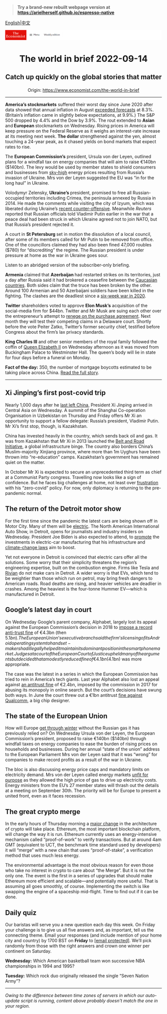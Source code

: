 > **Try a brand-new rebuilt webpage version at https://arielherself.github.io/espresso-native**

[English](https://github.com/arielherself/espresso/blob/main/README.md)|[中文](https://github-com.translate.goog/arielherself/espresso/blob/main/README.md?_x_tr_sl=en&_x_tr_tl=zh-CN&_x_tr_hl=zh-CN&_x_tr_pto=wapp)



![The Economist](menubar.png)

# <p align="center">The world in brief 2022-09-14</p>

## <p align="center">Catch up quickly on the global stories that matter</p>

<p align="center">Origin: <a href="https://www.economist.com/the-world-in-brief">https://www.economist.com/the-world-in-brief</a><hr>

<strong>America’s stockmarkets</strong> suffered their worst day since June 2020 after data showed that annual inflation in August [exceeded forecasts](https://www.economist.com/finance-and-economics/2022/09/13/america-still-has-an-inflation-problem) at 8.3%. (Britain’s inflation came in slightly below expectations, at 9.9%.) The S&amp;P 500 dropped by 4.4% and the Dow by 3.9%. The rout extended to <strong>Asian </strong>and<strong> European </strong>stockmarkets on Wednesday. Rising prices in America will keep pressure on the Federal Reserve as it weighs an interest-rate increase at its meeting next week. <strong>The dollar </strong>strengthened against the yen, almost touching a 24-year peak, as it chased yields on bond markets that expect rates to rise.

The <strong>European Commission’s</strong> president, Ursula von der Leyen, outlined plans for a windfall tax on energy companies that will aim to raise €140bn ($140bn). The levy would be used by member states to shield consumers and businesses from [sky-high](https://www.economist.com/europe/2022/09/05/europe-scrambles-to-protect-citizens-from-sky-high-energy-prices) energy prices resulting from Russia’s invasion of Ukraine. Mrs von der Leyen suggested the EU was “in for the long haul” in Ukraine.

Volodymyr Zelensky, <strong>Ukraine’s </strong>president, promised to free all Russian-occupied territories including Crimea, the peninsula annexed by Russia in 2014. He made the comments while visiting the city of Izyum, which was liberated during Ukraine’s [recent counter-offensive](https://www.economist.com/europe/2022/09/11/is-russia-on-the-run). Meanwhile <em>Reuters </em>reported that Russian officials told Vladimir Putin earlier in the war that a peace deal had been struck in which Ukraine agreed not to join NATO, but that Russia’s president rejected it.

A court in <strong>St Petersburg </strong>set in motion the dissolution of a local council, after some of its members called for Mr Putin to be removed from office. One of the councillors claimed they had also been fined 47,000 roubles ($780) for “discrediting” the regime. The Russian president is under pressure at home as the war in Ukraine goes sour.

Listen to an abridged version of the subscriber-only briefing.

<strong>Armenia </strong>claimed that <strong>Azerbaijan </strong>had restarted strikes on its territories, just a day after Russia said it had brokered a ceasefire between the [Caucasian countries](https://www.economist.com/the-economist-explains/2022/09/13/why-azerbaijan-and-armenia-are-fighting-again). Both sides claim that the truce has been broken by the other. Around 100 Armenian and 50 Azerbaijani soldiers have been killed in the fighting. The clashes are the deadliest since a [six-week war in 2020](https://www.economist.com/europe/2020/11/12/a-peace-deal-ends-a-bloody-war-over-nagorno-karabakh).

<strong>Twitter</strong> shareholders voted to approve <strong>Elon Musk’s</strong> acquisition of the social-media firm for $44bn. Twitter and Mr Musk are suing each other over the entrepreneur’s attempt to [renege on the purchase agreement](https://www.economist.com/business/2022/07/11/with-or-without-elon-musk-twitter-is-overdue-a-shake-up). Next month they will test their competing claims in a Delaware court. Shortly before the vote Peiter Zatko, Twitter’s former security chief, testified before Congress about the firm’s lax privacy standards.

<strong>King Charles III</strong> and other senior members of the royal family followed the coffin of [Queen Elizabeth II](https://www.economist.com/obituary/2022/09/08/elizabeth-ii-never-laid-down-the-heavy-weight-of-the-crown) on Wednesday afternoon as it was moved from Buckingham Palace to Westminster Hall. The queen’s body will lie in state for four days before a funeral on Monday.

<strong>Fact of the day:</strong> 350, the number of mortgage boycotts estimated to be taking place across China. [Read the full story](https://www.economist.com/finance-and-economics/2022/09/12/chinas-ponzi-like-property-market-is-eroding-faith-in-the-state).

----------

## Xi Jinping’s first post-covid trip

Nearly 1,000 days after he [last left China](https://www.economist.com/china/2022/09/08/xi-jinping-will-at-last-venture-abroad-again), President Xi Jinping arrived in Central Asia on Wednesday. A summit of the Shanghai Co-operation Organisation in Uzbekistan on Thursday and Friday offers Mr Xi an opportunity to support a fellow delegate: Russia’s president, Vladimir Putin. Mr Xi’s first stop, though, is Kazakhstan.

China has invested heavily in the country, which sends back oil and gas. It was from Kazakhstan that Mr Xi in 2013 launched the [Belt and Road Initiative](https://www.economist.com/the-economist-explains/2017/05/14/what-is-chinas-belt-and-road-initiative), a global infrastructure binge. The country also borders China’s Muslim-majority Xinjiang province, where more than 1m Uyghurs have been thrown into “re-education” camps. Kazakhstan’s government has remained quiet on the matter.

In October Mr Xi is expected to secure an unprecedented third term as chief at a Communist Party congress. Travelling now looks like a sign of confidence. But he faces big challenges at home, not least over [frustration](https://www.economist.com/china/2022/09/08/public-patience-with-zero-covid-is-wearing-thin-in-china) with his “zero-covid” policy. For now, only diplomacy is returning to the pre-pandemic normal.

## The return of the Detroit motor show

For the first time since the pandemic the latest cars are being shown off in Motor City. Many of them will be [electric](https://www.economist.com/graphic-detail/2022/06/02/the-electric-vehicle-revolution-is-not-happening-fast-enough). The North American International Auto Show, in Detroit, opens for journalists and industry insiders on Wednesday. President Joe Biden is also expected to attend, to [promote](https://www.economist.com/united-states/2022/09/13/joe-bidens-industrial-policy-is-big-bold-and-fraught-with-difficulty) the investments in electric-car manufacturing that his infrastructure and [climate-change laws](https://www.economist.com/leaders/2022/08/08/americas-climate-plus-spending-bill-is-flawed-but-essential) aim to boost.  
  
 Yet not everyone in Detroit is convinced that electric cars offer all the solutions. Some worry that their simplicity threatens the region’s engineering expertise, built on the combustion engine. Firms like Tesla and [Rivian](https://www.economist.com/graphic-detail/2021/11/10/rivians-giant-listing-comes-amid-huge-losses) do not make cars in Detroit. A wider worry is that EVs, which tend to be weightier than those which run on petrol, may bring fresh dangers to American roads. Road deaths are rising, and heavier vehicles are deadlier in crashes. Among the heaviest is the four-tonne Hummer EV—which is manufactured in Detroit.

## Google’s latest day in court

On Wednesday Google’s parent company, Alphabet, largely lost its appeal against the European Commission’s decision in 2018 to [impose a record anti-trust fine](https://www.economist.com/business/2018/07/21/google-is-fined-eu43bn-in-the-biggest-ever-antitrust-penalty) of €4.3bn (then $5.1bn). The European Union’s executive branch said the firm’s licensing of its Android operating system to handset-makers had illegally helped it maintain its dominant position in the smartphone market. Judges at a court of the European Court of Justice upheld many of the arguments but decided that a modestly reduced fine of €4.1bn ($4.1bn) was more appropriate.

The case was the latest in a series in which the European Commission has tried to rein in America’s tech giants. Last year Alphabet also lost an appeal against [an antitrust fine](https://www.economist.com/business/2017/07/01/the-european-commission-levies-a-huge-fine-on-google) of €2.4bn, imposed by the commission in 2017 for abusing its monopoly in online search. But the court’s decisions have swung both ways. In June the court threw out a €1bn antitrust [fine against Qualcomm](https://www.economist.com/business/2018/01/27/qualcomm-is-fined-for-anti-competitive-practices-again), a big chip designer.

## The state of the European Union

How will Europe [get through winter](https://www.economist.com/leaders/2022/09/08/how-to-deal-with-europes-energy-crisis) without the Russian gas it has previously relied on? On Wednesday Ursula von der Leyen, the European Commission’s president, proposed to raise €140bn ($140bn) through windfall taxes on energy companies to ease the burden of rising prices on households and businesses. During her annual “state of the union” address to the European Parliament Mrs von der Leyen said that it was “wrong” for companies to make record profits as a result of the war in Ukraine.

The bloc is also discussing energy price caps and mandatory limits on electricity demand. Mrs von der Leyen called energy markets [unfit for purpose](https://www.economist.com/finance-and-economics/2022/09/08/europes-energy-market-was-not-built-for-this-crisis) as they allowed the high price of gas to drive up electricity costs. Energy ministers from the EU’s 27 member states will thrash out the details at a meeting on September 30th. The priority will be for Europe to present a united front, even as it faces recession.

## The great crypto merge

In the early hours of Thursday morning a [major change](https://www.economist.com/finance-and-economics/2022/09/06/the-future-of-crypto-is-at-stake-in-ethereums-switch) in the architecture of crypto will take place. Ethereum, the most important blockchain platform, will change the way it is run. Ethereum currently uses an energy-intensive mechanism called “proof-of-work” to verify transactions. But at around 4am GMT (equivalent to UCT, the benchmark time standard used by developers) it will “merge” with a new chain that uses “proof-of-stake”, a verification method that uses much less energy.  
  
 The environmental advantage is the most obvious reason for even those who take no interest in crypto to care about “the Merge”. But it is not the only one. The event is the first in a series of upgrades that should make Ethereum more efficient and scalable—and potentially more useful. That is assuming all goes smoothly, of course. Implementing the switch is like swapping the engine of a spaceship mid-flight. Time to find out if it can be done.

## Daily quiz

Our baristas will serve you a new question each day this week. On Friday your challenge is to give us all five answers and, as important, tell us the connecting theme. Email your responses (and include mention of your home city and country) by 1700 BST on <strong>Friday</strong> to [<span class="__cf_email__" data-cfemail="6a3b1f03102f191a180f1919052a0f090504050703191e44090507">[email&#160;protected]</span>](https://mail.google.com/mail/?view=cm&amp;fs=1&amp;tf=1&amp;to=QuizEspresso@economist.com). We’ll pick randomly from those with the right answers and crown one winner per continent on Saturday.

<strong>Wednesday:</strong> Which American basketball team won successive NBA championships in 1994 and 1995?  
  
<strong>Tuesday:</strong> Which rock duo originally released the single “Seven Nation Army”?

----------

*Owing to the difference between time zones of servers in which our auto-update script is running, content above probably doesn't match the one in your region.*
